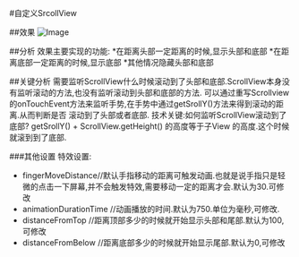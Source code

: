 #自定义SrcollView

##效果
![Image](https://github.com/siyehua/Android_Siyehua/blob/master/srcollshowandhide/_module/myScrollview.gif)

##分析
效果主要实现的功能:
*在距离头部一定距离的时候,显示头部和底部
*在距离底部一定距离的时候,显示底部
*其他情况隐藏头部和底部

##关键分析
需要监听ScrollView什么时候滚动到了头部和底部.ScrollView本身没有监听滚动的方法,也没有监听滚动到头部和底部的方法.
可以通过重写Scrollview的onTouchEvent方法来监听手势,在手势中通过getSrollY()方法来得到滚动的距离.从而判断是否
滚动到了头部或者底部.
技术关键:如何监听ScrollView滚动到了底部?
getSrollY() + ScrollView.getHeight() 的高度等于子View 的高度.这个时候就滚到到了底部.

###其他设置
特效设置:
 * fingerMoveDistance//默认手指移动的距离可触发动画.也就是说手指只是轻微的点击一下屏幕,并不会触发特效,需要移动一定的距离才会.默认为30.可修改<br>
 * animationDurationTime //动画播放的时间.默认为750.单位为毫秒,可修改.<br>
 * distanceFromTop //距离顶部多少的时候就开始显示头部和尾部.默认为100,可修改<br>
 * distanceFromBelow //距离底部多少的时候就开始显示尾部.默认为0,可修改<br><br>



